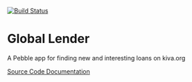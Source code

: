 [![Build Status](https://travis-ci.org/jamesbernsen/global-lender.svg?branch=master)](https://travis-ci.org/jamesbernsen/global-lender)
# Global Lender
A Pebble app for finding new and interesting loans on kiva.org

[Source Code Documentation](http://jamesb.github.io/global-lender)
